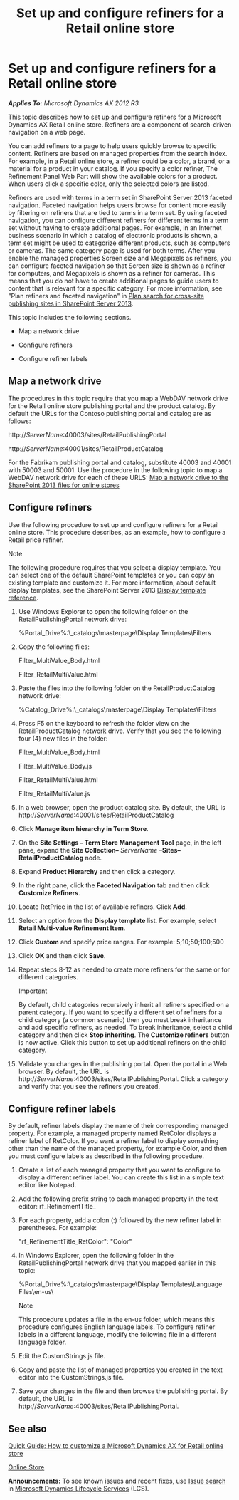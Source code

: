 ﻿---
title: Set up and configure refiners for a Retail online store
TOCTitle: Set up and configure refiners
ms:assetid: f1a86608-4949-4a3b-8e0a-e373030f8f43
ms:mtpsurl: https://technet.microsoft.com/en-us/library/Dn458951(v=AX.60)
ms:contentKeyID: 59326703
ms.date: 05/18/2015
mtps_version: v=AX.60
---

# Set up and configure refiners for a Retail online store 


_**Applies To:** Microsoft Dynamics AX 2012 R3_

This topic describes how to set up and configure refiners for a Microsoft Dynamics AX Retail online store. Refiners are a component of search-driven navigation on a web page.

You can add refiners to a page to help users quickly browse to specific content. Refiners are based on managed properties from the search index. For example, in a Retail online store, a refiner could be a color, a brand, or a material for a product in your catalog. If you specify a color refiner, The Refinement Panel Web Part will show the available colors for a product. When users click a specific color, only the selected colors are listed.

Refiners are used with terms in a term set in SharePoint Server 2013 faceted navigation. Faceted navigation helps users browse for content more easily by filtering on refiners that are tied to terms in a term set. By using faceted navigation, you can configure different refiners for different terms in a term set without having to create additional pages. For example, in an Internet business scenario in which a catalog of electronic products is shown, a term set might be used to categorize different products, such as computers or cameras. The same category page is used for both terms. After you enable the managed properties Screen size and Megapixels as refiners, you can configure faceted navigation so that Screen size is shown as a refiner for computers, and Megapixels is shown as a refiner for cameras. This means that you do not have to create additional pages to guide users to content that is relevant for a specific category. For more information, see "Plan refiners and faceted navigation" in [Plan search for cross-site publishing sites in SharePoint Server 2013](http://go.microsoft.com/fwlink/?linkid=325273).

This topic includes the following sections.

  - Map a network drive

  - Configure refiners

  - Configure refiner labels

## Map a network drive

The procedures in this topic require that you map a WebDAV network drive for the Retail online store publishing portal and the product catalog. By default the URLs for the Contoso publishing portal and catalog are as follows:

http://*ServerName*:40003/sites/RetailPublishingPortal

http://*ServerName*:40001/sites/RetailProductCatalog

For the Fabrikam publishing portal and catalog, substitute 40003 and 40001 with 50003 and 50001. Use the procedure in the following topic to map a WebDAV network drive for each of these URLS: [Map a network drive to the SharePoint 2013 files for online stores](map-a-network-drive-to-the-sharepoint-2013-files-for-online-stores.md)

## Configure refiners

Use the following procedure to set up and configure refiners for a Retail online store. This procedure describes, as an example, how to configure a Retail price refiner.


> [!NOTE]
> <P>The following procedure requires that you select a display template. You can select one of the default SharePoint templates or you can copy an existing template and customize it. For more information, about default display templates, see the SharePoint Server 2013&nbsp;<A href="http://go.microsoft.com/fwlink/?linkid=328204">Display template reference</A>.</P>



1.  Use Windows Explorer to open the following folder on the RetailPublishingPortal network drive:
    
    %Portal\_Drive%:\\\_catalogs\\masterpage\\Display Templates\\Filters

2.  Copy the following files:
    
    Filter\_MultiValue\_Body.html
    
    Filter\_RetailMultiValue.html

3.  Paste the files into the following folder on the RetailProductCatalog network drive:
    
    %Catalog\_Drive%:\\\_catalogs\\masterpage\\Display Templates\\Filters

4.  Press F5 on the keyboard to refresh the folder view on the RetailProductCatalog network drive. Verify that you see the following four (4) new files in the folder:
    
    Filter\_MultiValue\_Body.html
    
    Filter\_MultiValue\_Body.js
    
    Filter\_RetailMultiValue.html
    
    Filter\_RetailMultiValue.js

5.  In a web browser, open the product catalog site. By default, the URL is http://*ServerName*:40001/sites/RetailProductCatalog

6.  Click **Manage item hierarchy in Term Store**.

7.  On the **Site Settings – Term Store Management Tool** page, in the left pane, expand the **Site Collection–** *ServerName* **–Sites–RetailProductCatalog** node.

8.  Expand **Product Hierarchy** and then click a category.

9.  In the right pane, click the **Faceted Navigation** tab and then click **Customize Refiners**.

10. Locate RetPrice in the list of available refiners. Click **Add**.

11. Select an option from the **Display template** list. For example, select **Retail Multi-value Refinement Item**.

12. Click **Custom** and specify price ranges. For example: 5;10;50;100;500

13. Click **OK** and then click **Save**.

14. Repeat steps 8-12 as needed to create more refiners for the same or for different categories.
    

    > [!IMPORTANT]
    > <P>By default, child categories recursively inherit all refiners specified on a parent category. If you want to specify a different set of refiners for a child category (a common scenario) then you must break inheritance and add specific refiners, as needed. To break inheritance, select a child category and then click <STRONG>Stop inheriting</STRONG>. The <STRONG>Customize refiners</STRONG> button is now active. Click this button to set up additional refiners on the child category.&nbsp;</P>



15. Validate you changes in the publishing portal. Open the portal in a Web browser. By default, the URL is http://*ServerName*:40003/sites/RetailPublishingPortal. Click a category and verify that you see the refiners you created.

## Configure refiner labels

By default, refiner labels display the name of their corresponding managed property. For example, a managed property named RetColor displays a refiner label of RetColor. If you want a refiner label to display something other than the name of the managed property, for example Color, and then you must configure labels as described in the following procedure.

1.  Create a list of each managed property that you want to configure to display a different refiner label. You can create this list in a simple text editor like Notepad.

2.  Add the following prefix string to each managed property in the text editor: rf\_RefinementTitle\_

3.  For each property, add a colon (:) followed by the new refiner label in parentheses. For example:
    
    "rf\_RefinementTitle\_RetColor": "Color"

4.  In Windows Explorer, open the following folder in the RetailPublishingPortal network drive that you mapped earlier in this topic:
    
    %Portal\_Drive%:\\\_catalogs\\masterpage\\Display Templates\\Language Files\\en-us\\
    

    > [!NOTE]
    > <P>This procedure updates a file in the en-us folder, which means this procedure configures English language labels. To configure refiner labels in a different language, modify the following file in a different language folder.</P>



5.  Edit the CustomStrings.js file.

6.  Copy and paste the list of managed properties you created in the text editor into the CustomStrings.js file.

7.  Save your changes in the file and then browse the publishing portal. By default, the URL is http://*ServerName*:40003/sites/RetailPublishingPortal.

## See also

[Quick Guide: How to customize a Microsoft Dynamics AX for Retail online store](quick-guide-how-to-customize-a-microsoft-dynamics-ax-for-retail-online-store.md)

[Online Store](online-store.md)

  
**Announcements:** To see known issues and recent fixes, use [Issue search](http://go.microsoft.com/fwlink/?linkid=389258) in [Microsoft Dynamics Lifecycle Services](http://go.microsoft.com/fwlink/?linkid=306505) (LCS).

